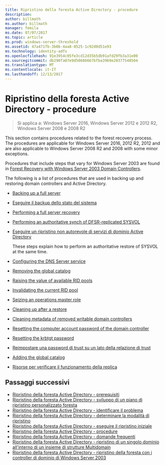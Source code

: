 ```yaml
---
title: Ripristino della foresta Active Directory - procedure
description: 
author: billmath
ms.author: billmath
manager: femila
ms.date: 07/07/2017
ms.topic: article
ms.prod: windows-server-threshold
ms.assetid: 47a471fb-3b0b-4aa8-8525-1c92d0d51e93
ms.technology: identity-adfs
ms.openlocfilehash: 91e3954c05fe3cd12d35b5db91afd29fb3a31e00
ms.sourcegitcommit: db290fa07e9d50686667bfba3969e20377548504
ms.translationtype: MT
ms.contentlocale: it-IT
ms.lasthandoff: 12/13/2017
---
```

# <a name="ad-forest-recovery---procedures"></a>Ripristino della foresta Active Directory - procedure


>Si applica a: Windows Server 2016, Windows Server 2012 e 2012 R2, Windows Server 2008 e 2008 R2

This section contains procedures related to the forest recovery process. The procedures are applicable for Windows Server 2016, 2012 R2, 2012 and are also applicable to Windows Server 2008 R2 and 2008 with some minor exceptions. 

Procedures that include steps that vary for Windows Server 2003 are found in [Forest Recovery with Windows Server 2003 Domain Controllers](AD-Forest-Recovery-Windows-Server-2003.md).  

The following is a list of procedures that are used in backing up and restoring domain controllers and Active Directory.
  
-   [Backing up a full server](AD-Forest-Recovery-Backing-up-a-Full-Server.md)  
-   [Eseguire il backup dello stato del sistema](AD-Forest-Recovery-Backing-up-System-State.md)  
-   [Performing a full server recovery](AD-Forest-Recovery-Perform-a-Full-Recovery.md)  
-   [Performing an authoritative synch of DFSR-replicated SYSVOL](AD-Forest-Recovery-Authoritative-Recovery-SYSVOL.md)
-   [Eseguire un ripristino non autorevole di servizi di dominio Active Directory](AD-Forest-Recovery-Nonauthoritative-Restore.md)  
  
     These steps explain how to perform an authoritative restore of SYSVOL at the same time.  
-   [Configuring the DNS Server service](AD-Forest-Recovery-Configure-DNS.md)  
-   [Removing the global catalog](AD-Forest-Recovery-Remove-GC.md)  
-   [Raising the value of available RID pools](AD-Forest-Recovery-Raise-RID-Pool.md)  
-   [Invalidating the current RID pool](AD-Forest-Recovery-Invaildate-RID-Pool.md)  
-   [Seizing an operations master role](AD-Forest-Recovery-Seizing-Operations-Master-Role.md)  
-   [Cleaning up after a restore](AD-Forest-Recovery-Cleanup.md)
-   [Cleaning metadata of removed writable domain controllers](AD-Forest-Recovery-Cleaning-Metadata.md)  
-   [Resetting the computer account password of the domain controller](AD-Forest-Recovery-Reset-Computer-Account-DC.md)  
-   [Resetting the krbtgt password](AD-Forest-Recovery-Resetting-the-krbtgt-password.md)  
-   [Reimpostare una password di trust su un lato della relazione di trust](AD-Forest-Recovery-Reset-Trust.md)  
-   [Adding the global catalog](AD-Forest-Recovery-Add-GC.md)  
-   [Risorse per verificare il funzionamento della replica](AD-Forest-Recovery-Verify-Replication.md)  
  
  
## <a name="next-steps"></a>Passaggi successivi
-   [Ripristino della foresta Active Directory - prerequisiti](AD-Forest-Recovery-Prerequisties.md)  
-   [Ripristino della foresta Active Directory - sviluppo di un piano di ripristino personalizzato foresta](AD-Forest-Recovery-Devising-a-Plan.md)  
- [Ripristino della foresta Active Directory - identificare il problema](AD-Forest-Recovery-Identify-the-Problem.md)
-   [Ripristino della foresta Active Directory - determinare la modalità di ripristino](AD-Forest-Recovery-Determine-how-to-Recover.md)
-   [Ripristino della foresta Active Directory - eseguire il ripristino iniziale](AD-Forest-Recovery-Perform-initial-recovery.md)  
-   [Ripristino della foresta Active Directory - procedure](AD-Forest-Recovery-Procedures.md)  
-   [Ripristino della foresta Active Directory - domande frequenti](AD-Forest-Recovery-FAQ.md)  
-   [Ripristino della foresta Active Directory - ripristino di un singolo dominio all'interno di un insieme di strutture Multidomain](AD-Forest-Recovery-Single-Domain-in-Multidomain-Recovery.md)  
-   [Ripristino della foresta Active Directory - ripristino della foresta con i controller di dominio di Windows Server 2003](AD-Forest-Recovery-Windows-Server-2003.md) 
